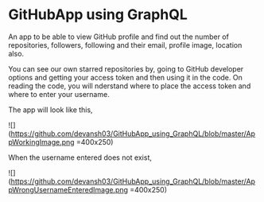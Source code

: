 # GitHubApp using GraphQL
An app to be able to view GitHub profile and find out the number of repositories, followers, following and their email, profile image, location also.

You can see our own starred repositories by, going to GitHub developer options and getting your access token and then using it in the code. On reading the code, you will nderstand where to place the access token and where to enter your username. 

The app will look like this, 

![](https://github.com/devansh03/GitHubApp_using_GraphQL/blob/master/AppWorkingImage.png =400x250)

When the username entered does not exist,

![](https://github.com/devansh03/GitHubApp_using_GraphQL/blob/master/AppWrongUsernameEnteredImage.png =400x250)

